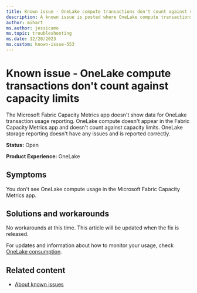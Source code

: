 ```yaml
---
title: Known issue - OneLake compute transactions don't count against capacity limits
description: A known issue is posted where OneLake compute transactions don't count against capacity limits
author: mihart
ms.author: jessicamo
ms.topic: troubleshooting 
ms.date: 12/20/2023
ms.custom: known-issue-553
---
```


# Known issue - OneLake compute transactions don't count against capacity limits

The Microsoft Fabric Capacity Metrics app doesn't show data for OneLake transaction usage reporting. OneLake compute doesn't appear in the Fabric Capacity Metrics app and doesn't count against capacity limits. OneLake storage reporting doesn't have any issues and is reported correctly.

**Status:** Open

**Product Experience:** OneLake

## Symptoms

You don't see OneLake compute usage in the Microsoft Fabric Capacity Metrics app.

## Solutions and workarounds

No workarounds at this time. This article will be updated when the fix is released.

For updates and information about how to monitor your usage, check [OneLake consumption](/fabric/onelake/onelake-consumption).

## Related content

- [About known issues](https://support.fabric.microsoft.com/known-issues)
